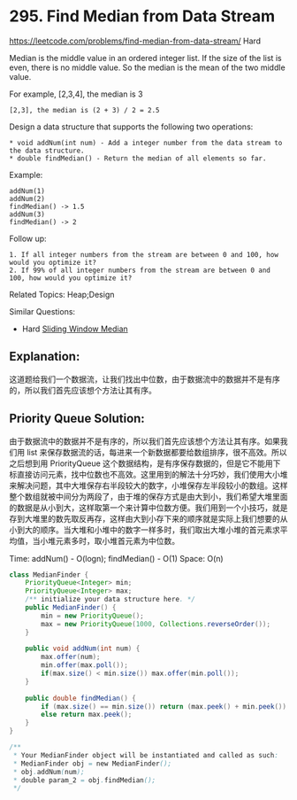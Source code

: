 # 295. Find Median from Data Stream
<https://leetcode.com/problems/find-median-from-data-stream/>
Hard

Median is the middle value in an ordered integer list. If the size of the list is even, there is no middle value. So the median is the mean of the two middle value.

For example,
    [2,3,4], the median is 3

    [2,3], the median is (2 + 3) / 2 = 2.5

Design a data structure that supports the following two operations:

    * void addNum(int num) - Add a integer number from the data stream to the data structure.
    * double findMedian() - Return the median of all elements so far.
 

Example:

    addNum(1)
    addNum(2)
    findMedian() -> 1.5
    addNum(3) 
    findMedian() -> 2
 
Follow up:

    1. If all integer numbers from the stream are between 0 and 100, how would you optimize it?
    2. If 99% of all integer numbers from the stream are between 0 and 100, how would you optimize it?

Related Topics: Heap;Design

Similar Questions: 
* Hard [Sliding Window Median](https://leetcode.com/problems/sliding-window-median/)

## Explanation: 
这道题给我们一个数据流，让我们找出中位数，由于数据流中的数据并不是有序的，所以我们首先应该想个方法让其有序。

## Priority Queue Solution: 
由于数据流中的数据并不是有序的，所以我们首先应该想个方法让其有序。如果我们用 list 来保存数据流的话，每进来一个新数据都要给数组排序，很不高效。所以之后想到用 PriorityQueue 这个数据结构，是有序保存数据的，但是它不能用下标直接访问元素，找中位数也不高效。这里用到的解法十分巧妙，我们使用大小堆来解决问题，其中大堆保存右半段较大的数字，小堆保存左半段较小的数组。这样整个数组就被中间分为两段了，由于堆的保存方式是由大到小，我们希望大堆里面的数据是从小到大，这样取第一个来计算中位数方便。我们用到一个小技巧，就是存到大堆里的数先取反再存，这样由大到小存下来的顺序就是实际上我们想要的从小到大的顺序。当大堆和小堆中的数字一样多时，我们取出大堆小堆的首元素求平均值，当小堆元素多时，取小堆首元素为中位数。

Time: addNum() - O(logn); findMedian() - O(1)
Space: O(n)

```java
class MedianFinder {
    PriorityQueue<Integer> min;
    PriorityQueue<Integer> max;
    /** initialize your data structure here. */
    public MedianFinder() {
        min = new PriorityQueue();
        max = new PriorityQueue(1000, Collections.reverseOrder());
    }
    
    public void addNum(int num) {
        max.offer(num);
        min.offer(max.poll());
        if(max.size() < min.size()) max.offer(min.poll());
    }
    
    public double findMedian() {
        if (max.size() == min.size()) return (max.peek() + min.peek()) /  2.0;
        else return max.peek();
    }
}

/**
 * Your MedianFinder object will be instantiated and called as such:
 * MedianFinder obj = new MedianFinder();
 * obj.addNum(num);
 * double param_2 = obj.findMedian();
 */
```
